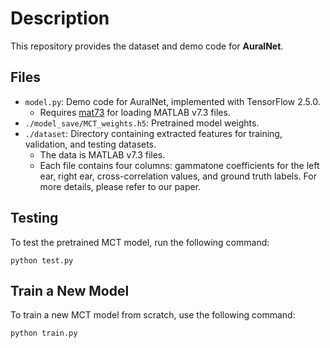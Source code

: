 # Description
This repository provides the dataset and demo code for **AuralNet**.

## Files
- `model.py`: Demo code for AuralNet, implemented with TensorFlow 2.5.0.  
  - Requires [mat73](https://pypi.org/project/mat73/) for loading MATLAB v7.3 files.
- `./model_save/MCT_weights.h5`: Pretrained model weights.
- `./dataset`: Directory containing extracted features for training, validation, and testing datasets.  
  - The data is MATLAB v7.3 files.  
  - Each file contains four columns: gammatone coefficients for the left ear, right ear, cross-correlation values, and ground truth labels. For more details, please refer to our paper.

## Testing
To test the pretrained MCT model, run the following command:

```
python test.py
```

## Train a New Model
To train a new MCT model from scratch, use the following command:

```
python train.py
```



